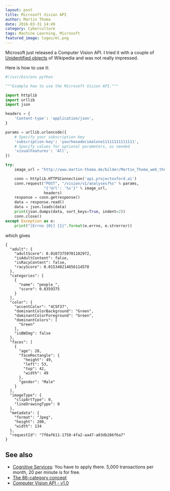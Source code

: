 ```yaml
---
layout: post
title: Microsoft Vision API
author: Martin Thoma
date: 2016-03-31 14:49
category: Cyberculture
tags: Machine Learning, Microsoft
featured_image: logos/ml.png
---
```

Microsoft just released a Computer Vision API. I tried it with a couple of
[Unidentified objects](https://commons.wikimedia.org/wiki/Category:Unidentified_objects)
of Wikipedia and was not really impressed.

Here is how to use it:

```python
#!/usr/bin/env python

"""Example how to use the Microsoft Vision API."""

import httplib
import urllib
import json

headers = {
    'Content-type': 'application/json',
}

params = urllib.urlencode({
    # Specify your subscription key
    'subscription-key': 'yourhexadecimalone11111111111111',
    # Specify values for optional parameters, as needed
    'visualFeatures': 'All',
})

try:
    image_url = "http://www.martin-thoma.de/bilder/Martin_Thoma_web_thumb.jpg"

    conn = httplib.HTTPSConnection('api.projectoxford.ai')
    conn.request("POST", "/vision/v1/analyses?%s" % params,
                 "{'Url': '%s'}" % image_url,
                 headers)
    response = conn.getresponse()
    data = response.read()
    data = json.loads(data)
    print(json.dumps(data, sort_keys=True, indent=2))
    conn.close()
except Exception as e:
    print("[Errno {0}] {1}".format(e.errno, e.strerror))

```

which gives

```text
{
  "adult": {
    "adultScore": 0.01073759701102972,
    "isAdultContent": false,
    "isRacyContent": false,
    "racyScore": 0.015348214656114578
  },
  "categories": [
    {
      "name": "people_",
      "score": 0.8359375
    }
  ],
  "color": {
    "accentColor": "4C5F37",
    "dominantColorBackground": "Green",
    "dominantColorForeground": "Green",
    "dominantColors": [
      "Green"
    ],
    "isBWImg": false
  },
  "faces": [
    {
      "age": 28,
      "faceRectangle": {
        "height": 49,
        "left": 53,
        "top": 42,
        "width": 49
      },
      "gender": "Male"
    }
  ],
  "imageType": {
    "clipArtType": 0,
    "lineDrawingType": 0
  },
  "metadata": {
    "format": "Jpeg",
    "height": 200,
    "width": 134
  },
  "requestId": "7f0af611-1750-4fa2-aa47-a03db286f6a7"
}
```

## See also

* [Cognitive Services](https://www.microsoft.com/cognitive-services/en-us/subscriptions): You have to apply there. 5,000 transactions per month, 20 per minute is for free.
* [The 86-category concept](https://www.microsoft.com/cognitive-services/en-us/computer-vision-api/documentation/analyzeimage)
* [Computer Vision API - v1.0](https://dev.projectoxford.ai/docs/services/56f91f2d778daf23d8ec6739/operations/56f91f2e778daf14a499e1fa)